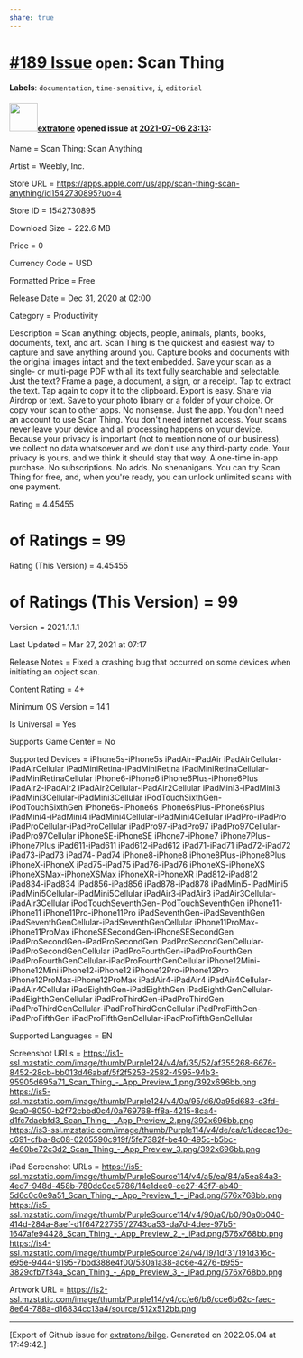```yaml
---
share: true
---
```

# [\#189 Issue](https://github.com/extratone/bilge/issues/189) `open`: Scan Thing
**Labels**: `documentation`, `time-sensitive`, `i`, `editorial`


#### <img src="https://avatars.githubusercontent.com/u/43663476?u=5047287ff0b8c3ce7f7e5858d204c9b3e57d8e44&v=4" width="50">[extratone](https://github.com/extratone) opened issue at [2021-07-06 23:13](https://github.com/extratone/bilge/issues/189):

Name = Scan Thing: Scan Anything

Artist = Weebly, Inc.

Store URL = https://apps.apple.com/us/app/scan-thing-scan-anything/id1542730895?uo=4

Store ID = 1542730895

Download Size = 222.6 MB

Price = 0

Currency Code = USD

Formatted Price = Free

Release Date = Dec 31, 2020 at 02:00

Category = Productivity

Description = Scan anything: objects, people, animals, plants, books, documents, text, and art. Scan Thing is the quickest and easiest way to capture and save anything around you.
Capture books and documents with the original images intact and the text embedded. Save your scan as a single- or multi-page PDF with all its text fully searchable and selectable.
Just the text? Frame a page, a document, a sign, or a receipt. Tap to extract the text. Tap again to copy it to the clipboard.
Export is easy. Share via Airdrop or text. Save to your photo library or a folder of your choice. Or copy your scan to other apps.
No nonsense. Just the app. You don't need an account to use Scan Thing. You don't need internet access. Your scans never leave your device and all processing happens on your device. Because your privacy is important (not to mention none of our business), we collect no data whatsoever and we don't use any third-party code. Your privacy is yours, and we think it should stay that way.
A one-time in-app purchase. No subscriptions. No adds. No shenanigans. You can try Scan Thing for free, and, when you're ready, you can unlock unlimited scans with one payment.

Rating = 4.45455

# of Ratings = 99

Rating (This Version) = 4.45455

# of Ratings (This Version) = 99

Version = 2021.1.1.1

Last Updated = Mar 27, 2021 at 07:17

Release Notes = Fixed a crashing bug that occurred on some devices when initiating an object scan.

Content Rating = 4+

Minimum OS Version = 14.1

Is Universal = Yes

Supports Game Center = No

Supported Devices = iPhone5s-iPhone5s
iPadAir-iPadAir
iPadAirCellular-iPadAirCellular
iPadMiniRetina-iPadMiniRetina
iPadMiniRetinaCellular-iPadMiniRetinaCellular
iPhone6-iPhone6
iPhone6Plus-iPhone6Plus
iPadAir2-iPadAir2
iPadAir2Cellular-iPadAir2Cellular
iPadMini3-iPadMini3
iPadMini3Cellular-iPadMini3Cellular
iPodTouchSixthGen-iPodTouchSixthGen
iPhone6s-iPhone6s
iPhone6sPlus-iPhone6sPlus
iPadMini4-iPadMini4
iPadMini4Cellular-iPadMini4Cellular
iPadPro-iPadPro
iPadProCellular-iPadProCellular
iPadPro97-iPadPro97
iPadPro97Cellular-iPadPro97Cellular
iPhoneSE-iPhoneSE
iPhone7-iPhone7
iPhone7Plus-iPhone7Plus
iPad611-iPad611
iPad612-iPad612
iPad71-iPad71
iPad72-iPad72
iPad73-iPad73
iPad74-iPad74
iPhone8-iPhone8
iPhone8Plus-iPhone8Plus
iPhoneX-iPhoneX
iPad75-iPad75
iPad76-iPad76
iPhoneXS-iPhoneXS
iPhoneXSMax-iPhoneXSMax
iPhoneXR-iPhoneXR
iPad812-iPad812
iPad834-iPad834
iPad856-iPad856
iPad878-iPad878
iPadMini5-iPadMini5
iPadMini5Cellular-iPadMini5Cellular
iPadAir3-iPadAir3
iPadAir3Cellular-iPadAir3Cellular
iPodTouchSeventhGen-iPodTouchSeventhGen
iPhone11-iPhone11
iPhone11Pro-iPhone11Pro
iPadSeventhGen-iPadSeventhGen
iPadSeventhGenCellular-iPadSeventhGenCellular
iPhone11ProMax-iPhone11ProMax
iPhoneSESecondGen-iPhoneSESecondGen
iPadProSecondGen-iPadProSecondGen
iPadProSecondGenCellular-iPadProSecondGenCellular
iPadProFourthGen-iPadProFourthGen
iPadProFourthGenCellular-iPadProFourthGenCellular
iPhone12Mini-iPhone12Mini
iPhone12-iPhone12
iPhone12Pro-iPhone12Pro
iPhone12ProMax-iPhone12ProMax
iPadAir4-iPadAir4
iPadAir4Cellular-iPadAir4Cellular
iPadEighthGen-iPadEighthGen
iPadEighthGenCellular-iPadEighthGenCellular
iPadProThirdGen-iPadProThirdGen
iPadProThirdGenCellular-iPadProThirdGenCellular
iPadProFifthGen-iPadProFifthGen
iPadProFifthGenCellular-iPadProFifthGenCellular

Supported Languages = EN

Screenshot URLs = https://is1-ssl.mzstatic.com/image/thumb/Purple124/v4/af/35/52/af355268-6676-8452-28cb-bb013d46abaf/5f2f5253-2582-4595-94b3-95905d695a71_Scan_Thing_-_App_Preview_1.png/392x696bb.png
https://is5-ssl.mzstatic.com/image/thumb/Purple124/v4/0a/95/d6/0a95d683-c3fd-9ca0-8050-b2f72cbbd0c4/0a769768-ff8a-4215-8ca4-d1fc7daebfd3_Scan_Thing_-_App_Preview_2.png/392x696bb.png
https://is3-ssl.mzstatic.com/image/thumb/Purple114/v4/de/ca/c1/decac19e-c691-cfba-8c08-0205590c919f/5fe7382f-be40-495c-b5bc-4e60be72c3d2_Scan_Thing_-_App_Preview_3.png/392x696bb.png

iPad Screenshot URLs = https://is5-ssl.mzstatic.com/image/thumb/PurpleSource114/v4/a5/ea/84/a5ea84a3-4ed7-948d-458b-780dc0ce5786/14e1dee0-ce27-43f7-ab40-5d6c0c0e9a51_Scan_Thing_-_App_Preview_1_-_iPad.png/576x768bb.png
https://is5-ssl.mzstatic.com/image/thumb/PurpleSource114/v4/90/a0/b0/90a0b040-414d-284a-8aef-d1f64722755f/2743ca53-da7d-4dee-97b5-1647afe94428_Scan_Thing_-_App_Preview_2_-_iPad.png/576x768bb.png
https://is4-ssl.mzstatic.com/image/thumb/PurpleSource124/v4/19/1d/31/191d316c-e95e-9444-9195-7bbd388e4f00/530a1a38-ac6e-4276-b955-3829cfb7f34a_Scan_Thing_-_App_Preview_3_-_iPad.png/576x768bb.png

Artwork URL = https://is2-ssl.mzstatic.com/image/thumb/Purple114/v4/cc/e6/b6/cce6b62c-faec-8e64-788a-d16834cc13a4/source/512x512bb.png




-------------------------------------------------------------------------------



[Export of Github issue for [extratone/bilge](https://github.com/extratone/bilge). Generated on 2022.05.04 at 17:49:42.]
